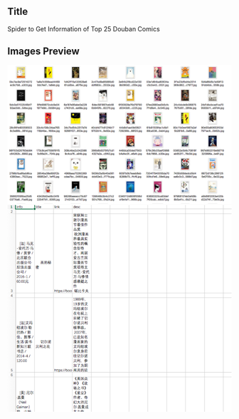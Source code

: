
## Title
Spider to Get Information of Top 25 Douban Comics

## Images Preview
![](images/covers.png)
![](images/information.png)


